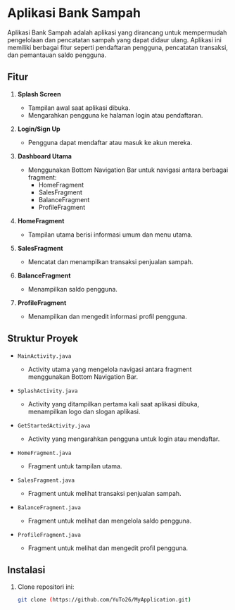 # Aplikasi Bank Sampah

Aplikasi Bank Sampah adalah aplikasi yang dirancang untuk mempermudah pengelolaan dan pencatatan sampah yang dapat didaur ulang. Aplikasi ini memiliki berbagai fitur seperti pendaftaran pengguna, pencatatan transaksi, dan pemantauan saldo pengguna.

## Fitur

1. **Splash Screen**
   - Tampilan awal saat aplikasi dibuka.
   - Mengarahkan pengguna ke halaman login atau pendaftaran.

2. **Login/Sign Up**
   - Pengguna dapat mendaftar atau masuk ke akun mereka.

3. **Dashboard Utama**
   - Menggunakan Bottom Navigation Bar untuk navigasi antara berbagai fragment:
     - HomeFragment
     - SalesFragment
     - BalanceFragment
     - ProfileFragment

4. **HomeFragment**
   - Tampilan utama berisi informasi umum dan menu utama.

5. **SalesFragment**
   - Mencatat dan menampilkan transaksi penjualan sampah.

6. **BalanceFragment**
   - Menampilkan saldo pengguna.

7. **ProfileFragment**
   - Menampilkan dan mengedit informasi profil pengguna.

## Struktur Proyek

- `MainActivity.java`
  - Activity utama yang mengelola navigasi antara fragment menggunakan Bottom Navigation Bar.

- `SplashActivity.java`
  - Activity yang ditampilkan pertama kali saat aplikasi dibuka, menampilkan logo dan slogan aplikasi.

- `GetStartedActivity.java`
  - Activity yang mengarahkan pengguna untuk login atau mendaftar.

- `HomeFragment.java`
  - Fragment untuk tampilan utama.

- `SalesFragment.java`
  - Fragment untuk melihat transaksi penjualan sampah.

- `BalanceFragment.java`
  - Fragment untuk melihat dan mengelola saldo pengguna.

- `ProfileFragment.java`
  - Fragment untuk melihat dan mengedit profil pengguna.

## Instalasi

1. Clone repositori ini:

   ```bash
   git clone (https://github.com/YuTo26/MyApplication.git)
